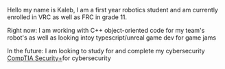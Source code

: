Hello my name is Kaleb, I am a first year robotics student and am currently enrolled in VRC as well as FRC in grade 11.

Right now: I am working with C++ object-oriented code for my team's robot's as well as looking intoy typescript/unreal game dev for game jams

In the future: I am looking to study for and complete my cybersecurity [CompTIA Security+](https://www.comptia.org/certifications/security)for cybersecurity
